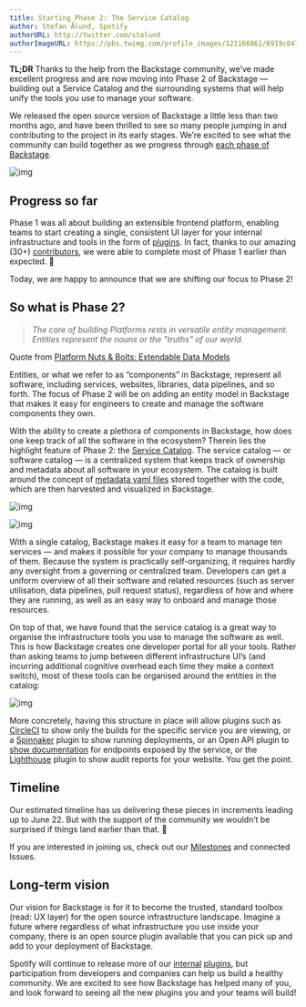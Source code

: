 ```yaml
---
title: Starting Phase 2: The Service Catalog
author: Stefan Ålund, Spotify
authorURL: http://twitter.com/stalund
authorImageURL: https://pbs.twimg.com/profile_images/121166861/6919c047c0d0edaace78c3009b28e917-user-full-200-130.generated_400x400.jpg
---
```


**TL;DR** Thanks to the help from the Backstage community, we’ve made excellent progress and are now moving into Phase 2 of Backstage — building out a Service Catalog and the surrounding systems that will help unify the tools you use to manage your software.

We released the open source version of Backstage a little less than two months ago, and have been thrilled to see so many people jumping in and contributing to the project in its early stages. We’re excited to see what the community can build together as we progress through [each phase of Backstage](https://github.com/backstage/backstage#project-roadmap).

![img](assets/20-05-20/Service_Catalog_MVP.png)

<!--truncate-->

## Progress so far

Phase 1 was all about building an extensible frontend platform, enabling teams to start creating a single, consistent UI layer for your internal infrastructure and tools in the form of [plugins](https://github.com/backstage/backstage/labels/plugin). In fact, thanks to our amazing (30+) [contributors](https://github.com/backstage/backstage/graphs/contributors), we were able to complete most of Phase 1 earlier than expected. 🎉

Today, we are happy to announce that we are shifting our focus to Phase 2!

## So what is Phase 2?

> _The core of building Platforms rests in versatile entity management. Entities represent the nouns or the "truths" of our world._

Quote from [Platform Nuts & Bolts: Extendable Data Models](https://www.kislayverma.com/post/platform-nuts-bolts-extendable-data-models)

Entities, or what we refer to as “components” in Backstage, represent all software, including services, websites, libraries, data pipelines, and so forth. The focus of Phase 2 will be on adding an entity model in Backstage that makes it easy for engineers to create and manage the software components they own.

With the ability to create a plethora of components in Backstage, how does one keep track of all the software in the ecosystem? Therein lies the highlight feature of Phase 2: the [Service Catalog](https://github.com/backstage/backstage/milestone/4). The service catalog — or software catalog — is a centralized system that keeps track of ownership and metadata about all software in your ecosystem. The catalog is built around the concept of [metadata yaml files](/docs/architecture-decisions/adrs-adr002) stored together with the code, which are then harvested and visualized in Backstage.

![img](assets/20-05-20/Service_Catalog_MVP.png)

![img](assets/20-05-20/Service_Catalog_MVP_service.png)

With a single catalog, Backstage makes it easy for a team to manage ten services — and makes it possible for your company to manage thousands of them. Because the system is practically self-organizing, it requires hardly any oversight from a governing or centralized team. Developers can get a uniform overview of all their software and related resources (such as server utilisation, data pipelines, pull request status), regardless of how and where they are running, as well as an easy way to onboard and manage those resources.

On top of that, we have found that the service catalog is a great way to organise the infrastructure tools you use to manage the software as well. This is how Backstage creates one developer portal for all your tools. Rather than asking teams to jump between different infrastructure UI’s (and incurring additional cognitive overhead each time they make a context switch), most of these tools can be organised around the entities in the catalog:

![img](assets/20-05-20/tabs.png)

More concretely, having this structure in place will allow plugins such as [CircleCI](https://github.com/backstage/backstage/tree/master/plugins/circleci) to show only the builds for the specific service you are viewing, or a [Spinnaker](https://github.com/backstage/backstage/issues/631) plugin to show running deployments, or an Open API plugin to [show documentation](https://github.com/backstage/backstage/issues/627) for endpoints exposed by the service, or the [Lighthouse](https://github.com/backstage/backstage/tree/master/plugins/lighthouse) plugin to show audit reports for your website. You get the point.

## Timeline

Our estimated timeline has us delivering these pieces in increments leading up to June 22. But with the support of the community we wouldn’t be surprised if things land earlier than that. 🙏

If you are interested in joining us, check out our [Milestones](https://github.com/backstage/backstage/milestones) and connected Issues.

## Long-term vision

Our vision for Backstage is for it to become the trusted, standard toolbox (read: UX layer) for the open source infrastructure landscape. Imagine a future where regardless of what infrastructure you use inside your company, there is an open source plugin available that you can pick up and add to your deployment of Backstage.

Spotify will continue to release more of our [internal](https://backstage.io/blog/2020/04/06/lighthouse-plugin) [plugins](https://backstage.io/blog/2020/05/14/tech-radar-plugin), but participation from developers and companies can help us build a healthy community. We are excited to see how Backstage has helped many of you, and look forward to seeing all the new plugins you and your teams will build!

